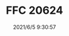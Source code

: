 ﻿---
layout: post 
title: FFC 20624
tags: FFC
categories: wire-harness
overview: 
series: FFC
part_number: 0528-1
thumb_img: 
image: static/202106/528-20210605.jpg
date: 2021/6/5 9:30:57
---



